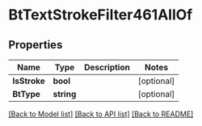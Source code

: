# BtTextStrokeFilter461AllOf

## Properties

Name | Type | Description | Notes
------------ | ------------- | ------------- | -------------
**IsStroke** | **bool** |  | [optional] 
**BtType** | **string** |  | [optional] 

[[Back to Model list]](../README.md#documentation-for-models) [[Back to API list]](../README.md#documentation-for-api-endpoints) [[Back to README]](../README.md)



